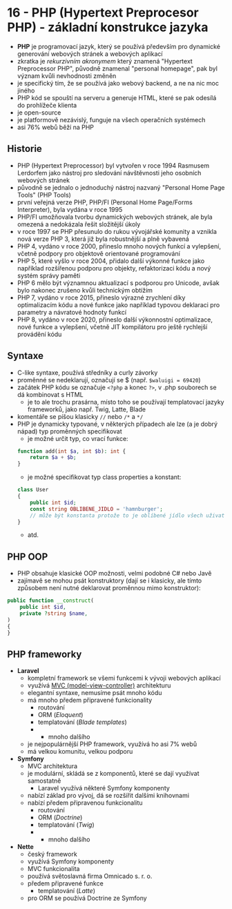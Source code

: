 # 16 - PHP (Hypertext Preprocesor PHP) - základní konstrukce jazyka
- **PHP** je programovací jazyk, který se používá především pro dynamické generování webových stránek a webových aplikací
- zkratka je *rekurzivním akronymem* který znamená "Hypertext Preprocessor PHP", původně znamenal "personal homepage", pak byl význam kvůli nevhodnosti změněn
- je specifický tím, že se používá jako webový backend, a ne na nic moc jiného 
- PHP kód se spouští na serveru a generuje HTML, které se pak odesílá do prohlížeče klienta
- je open-source
- je platformově nezávislý, funguje na všech operačních systémech
- asi 76% webů běží na PHP
## Historie
- PHP (Hypertext Preprocessor) byl vytvořen v roce 1994 Rasmusem Lerdorfem jako nástroj pro sledování návštěvnosti jeho osobních webových stránek
- původně se jednalo o jednoduchý nástroj nazvaný "Personal Home Page Tools" (PHP Tools)
- první veřejná verze PHP, PHP/FI (Personal Home Page/Forms Interpreter), byla vydána v roce 1995
- PHP/FI umožňovala tvorbu dynamických webových stránek, ale byla omezená a nedokázala řešit složitější úkoly
- v roce 1997 se PHP přesunulo do rukou vývojářské komunity a vznikla nová verze PHP 3, která již byla robustnější a plně vybavená
- PHP 4, vydáno v roce 2000, přineslo mnoho nových funkcí a vylepšení, včetně podpory pro objektově orientované programování
- PHP 5, které vyšlo v roce 2004, přidalo další výkonné funkce jako například rozšířenou podporu pro objekty, refaktorizaci kódu a nový systém správy paměti
- PHP 6 mělo být významnou aktualizací s podporou pro Unicode, avšak bylo nakonec zrušeno kvůli technickým obtížím
- PHP 7, vydáno v roce 2015, přineslo výrazné zrychlení díky optimalizacím kódu a nové funkce jako například typovou deklaraci pro parametry a návratové hodnoty funkcí
- PHP 8, vydáno v roce 2020, přineslo další výkonnostní optimalizace, nové funkce a vylepšení, včetně JIT kompilátoru pro ještě rychlejší provádění kódu
## Syntaxe
- C-like syntaxe, používá středníky a curly závorky
- proměnné se nedeklarují, označují se $ (např. `$waluigi = 69420`)
- začátek PHP kódu se označuje `<?php` a konec `?>`, v .php souborech se dá kombinovat s HTML
	- je to ale trochu prasárna, místo toho se používají templatovací jazyky frameworků, jako např. Twig, Latte, Blade
- komentáře se píšou klasicky `//` nebo `/*` a `*/`
- PHP je dynamicky typované, v některých případech ale lze (a je dobrý nápad) typ proměnných specifikovat
	- je možné určit typ, co vrací funkce:
	```php
	function add(int $a, int $b): int {
	    return $a + $b;
	}
	```
	- je možné specifikovat typ class properties a konstant:
	```php
	class User
	{
	    public int $id;
	    const string OBLIBENE_JIDLO = 'hamnburger';
	    // může být konstanta protože to je oblíbené jídlo všech uživatelů
	}
	```
	- atd.
## PHP OOP
- PHP obsahuje klasické OOP možnosti, velmi podobné C# nebo Javě
- zajímavě se mohou psát konstruktory (dají se i klasicky, ale tímto způsobem není nutné deklarovat proměnnou mimo konstruktor):
```php
public function __construct(
	public int $id,
	private ?string $name,
)
{
}
```
## PHP frameworky
- **Laravel**
	- kompletní framework se všemi funkcemi k vývoji webových aplikací
	- využívá [MVC (model-view-controller)](https://en.wikipedia.org/wiki/Model%E2%80%93view%E2%80%93controller) architekturu
	- elegantní syntaxe, nemusíme psát mnoho kódu
	- má mnoho předem připravené funkcionality
		- routování
		- ORM (*Eloquent*)
		- templatování (*Blade templates*)
		- + mnoho dalšího
	- je nejpopulárnější PHP framework, využívá ho asi 7% webů
	- má velkou komunitu, velkou podporu
- **Symfony**
	- MVC architektura
	- je modulární, skládá se z komponentů, které se dají využívat samostatně
		- Laravel využívá některé Symfony komponenty
	- nabízí základ pro vývoj, dá se rozšířit dalšími knihovnami
	- nabízí předem připravenou funkcionalitu
		- routování
		- ORM (*Doctrine*) 
		- templatování (*Twig*)
		- + mnoho dalšího
- **Nette**
	- český framework
	- využívá Symfony komponenty
	- MVC funkcionalita
	- používá světoslavná firma Omnicado s. r. o.
	- předem připravené funkce
		- templatování (*Latte*)
	- pro ORM se používá Doctrine ze Symfony